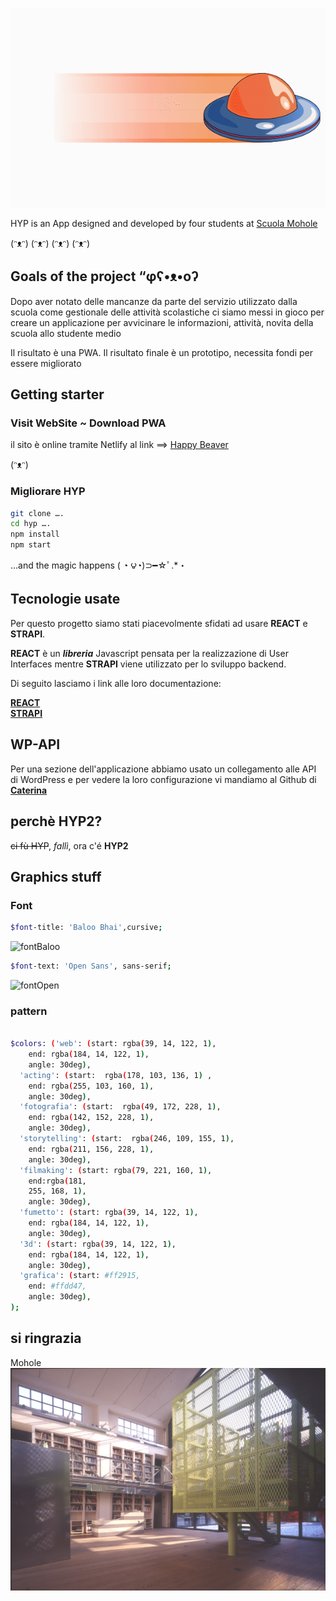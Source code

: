 ![](src/icone/ufo-blind-white.gif)

HYP is an App designed and developed by four students at [Scuola Mohole](https://scuola.mohole.it)

(ᵔᴥᵔ) (ᵔᴥᵔ) (ᵔᴥᵔ) (ᵔᴥᵔ) 

## Goals of the project “φʕ•ᴥ•oʔ
Dopo aver notato delle mancanze da parte del servizio utilizzato dalla scuola come gestionale delle attività scolastiche ci siamo messi in gioco per creare un applicazione per avvicinare le informazioni, attività, novita della scuola allo studente medio 

Il risultato è una PWA. 
Il risultato finale è un prototipo, necessita fondi per essere migliorato

## Getting starter
### Visit WebSite ~ Download PWA
il sito è online tramite Netlify al link ==> [Happy Beaver](https://happy-beaver-hyp.netlify.com/)

(ᵔᴥᵔ)

### Migliorare HYP

```sh
git clone …. 
cd hyp …. 
npm install
npm start
```
...and the magic happens ( ◔ ౪◔)⊃━☆ﾟ.*・

## Tecnologie usate

Per questo progetto siamo stati piacevolmente sfidati ad usare **REACT** e **STRAPI**.

**REACT** è un **_libreria_**  Javascript pensata per la realizzazione di User Interfaces mentre **STRAPI** viene utilizzato per lo sviluppo backend.

Di seguito lasciamo i link alle loro documentazione:

**[REACT](https://reactjs.org/)** <br/>
**[STRAPI](https://strapi.io/)**


## WP-API
Per una sezione dell'applicazione abbiamo usato un collegamento alle API di WordPress e per vedere la loro configurazione vi mandiamo al Github di **[Caterina](https://github.com/icate95/HYPsComponents_Events)**

## perchè HYP2?
~~ci fù HYP~~,
*fallì*,
ora c'é **HYP2**


## Graphics stuff
### Font
```sh
$font-title: 'Baloo Bhai',cursive;
```
![fontBaloo](https://github.com/icate95/HYP2/upload/master/src/cestinobaloo.png)

```sh
$font-text: 'Open Sans', sans-serif;
```

![fontOpen](https://github.com/icate95/HYP2/upload/master/src/cestino/openSans.png)




### pattern
```sh

$colors: ('web': (start: rgba(39, 14, 122, 1),
    end: rgba(184, 14, 122, 1),
    angle: 30deg),
  'acting': (start:  rgba(178, 103, 136, 1) ,
    end: rgba(255, 103, 160, 1),
    angle: 30deg),
  'fotografia': (start:  rgba(49, 172, 228, 1),
    end: rgba(142, 152, 228, 1),
    angle: 30deg),
  'storytelling': (start:  rgba(246, 109, 155, 1),
    end: rgba(211, 156, 228, 1),
    angle: 30deg),
  'filmaking': (start: rgba(79, 221, 160, 1),
    end:rgba(181,
    255, 168, 1),
    angle: 30deg),
  'fumetto': (start: rgba(39, 14, 122, 1),
    end: rgba(184, 14, 122, 1),
    angle: 30deg),
  '3d': (start: rgba(39, 14, 122, 1),
    end: rgba(184, 14, 122, 1),
    angle: 30deg),
  'grafica': (start: #ff2915,
    end: #ffdd47,
    angle: 30deg),
);
```

## si ringrazia
Mohole
![](src/icone/mohole.jpg)
